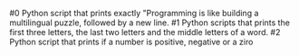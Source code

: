 #0 Python script that prints exactly "Programming is like building a    multilingual puzzle, followed by a new line.
#1 Python scripts that prints the first three letters, the last two letters and the middle letters of a word.
#2 Python script that prints if a number is positive, negative or a ziro
